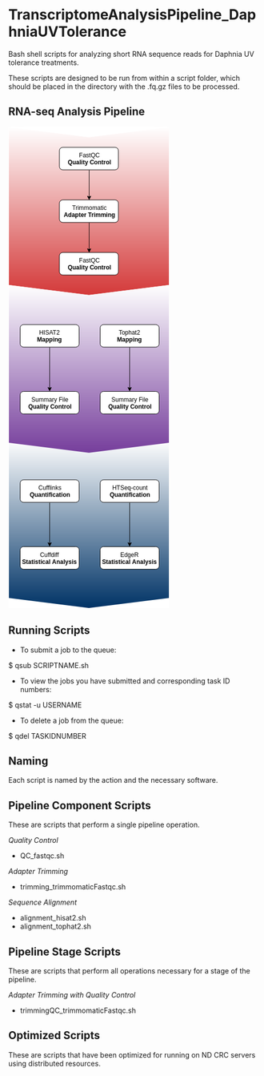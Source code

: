 # TranscriptomeAnalysisPipeline_DaphniaUVTolerance
Bash shell scripts for analyzing short RNA sequence reads for Daphnia UV tolerance treatments.

These scripts are designed to be run from within a script folder, which should be placed in the directory with the .fq.gz files to be processed.

## RNA-seq Analysis Pipeline
![RNA-seq Analysis Pipeline](RNASeq_Workflow_DmelUV.png)

## Running Scripts
- To submit a job to the queue:

$ qsub SCRIPTNAME.sh
- To view the jobs you have submitted and corresponding task ID numbers:

$ qstat -u USERNAME
- To delete a job from the queue:

$ qdel TASKIDNUMBER

## Naming
Each script is named by the action and the necessary software.

## Pipeline Component Scripts
These are scripts that perform a single pipeline operation.

*Quality Control*
- QC_fastqc.sh

*Adapter Trimming*
- trimming_trimmomaticFastqc.sh

*Sequence Alignment*
- alignment_hisat2.sh
- alignment_tophat2.sh

## Pipeline Stage Scripts
These are scripts that perform all operations necessary for a stage of the pipeline.

*Adapter Trimming with Quality Control*
- trimmingQC_trimmomaticFastqc.sh

## Optimized Scripts
These are scripts that have been optimized for running on ND CRC servers using distributed resources.
